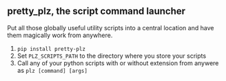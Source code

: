 ## pretty_plz, the script command launcher

Put all those globally useful utility scripts into a central location and
have them magically work from anywhere.

1. `pip install pretty-plz`
1. Set `PLZ_SCRIPTS_PATH` to the directory where you store your scripts
1. Call any of your python scripts with or without extension from anywere as `plz [command] [args]`
